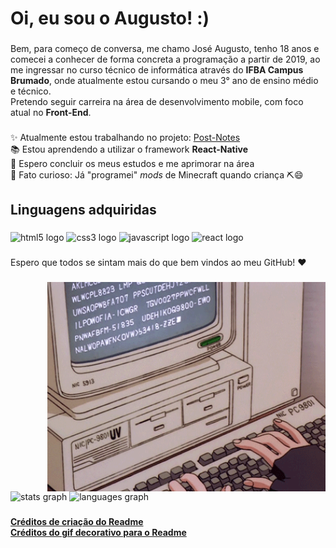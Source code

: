 <h1 align="left">Oi, eu sou o Augusto! :)</h1>

###

<p align="left">Bem, para começo de conversa, me chamo José Augusto, tenho 18 anos e comecei a conhecer de forma concreta a programação a partir de 2019, ao me ingressar no curso técnico de informática através do <strong>IFBA Campus Brumado</strong>, onde atualmente estou cursando o meu 3° ano de ensino médio e técnico.<br>Pretendo seguir carreira na área de desenvolvimento mobile, com foco atual no <strong>Front-End</strong>.</p>

###

<p align="left">✨ Atualmente estou trabalhando no projeto: <a href="https://github.com/augustto-dev/Post-Notes">Post-Notes</a><br>📚 Estou aprendendo a utilizar o framework <strong>React-Native</strong><br>🎯 Espero concluir os meus estudos e me aprimorar na área<br>🎲 Fato curioso: Já "programei" <em>mods</em> de Minecraft quando criança ⛏️😄</p>

###

<h2 align="left">Linguagens adquiridas</h2>

###

<div align="left">
  <img src="https://cdn.jsdelivr.net/gh/devicons/devicon/icons/html5/html5-original.svg" height="40" width="52" alt="html5 logo"  />
  <img src="https://cdn.jsdelivr.net/gh/devicons/devicon/icons/css3/css3-original.svg" height="40" width="52" alt="css3 logo"  />
  <img src="https://cdn.jsdelivr.net/gh/devicons/devicon/icons/javascript/javascript-original.svg" height="40" width="52" alt="javascript logo"  />
  <img src="https://cdn.jsdelivr.net/gh/devicons/devicon/icons/react/react-original.svg" height="40" width="52" alt="react logo"  />
</div>

###

<p align="left">Espero que todos se sintam mais do que bem vindos ao meu GitHub! ❤️</p>

###

<img align="right" height="335" src="https://raw.githubusercontent.com/augustto-dev/augustto-dev/main/gif.gif"  />

###

<div align="left">
  <img src="https://github-readme-stats.vercel.app/api?hide_title=false&hide_rank=false&show_icons=true&include_all_commits=true&count_private=true&disable_animations=false&theme=dark&locale=pt-br&hide_border=false&username=augustto-dev" height="150" alt="stats graph"  />
  <img src="https://github-readme-stats.vercel.app/api/top-langs?locale=pt-br&hide_title=false&layout=compact&card_width=320&langs_count=5&theme=dark&hide_border=false&username=augustto-dev" height="118" alt="languages graph"  />
</div>

###
<strong><a href="https://profile-readme-generator.com/">Créditos de criação do Readme</strong></a><br>
<strong><a href="https://gifs.alphacoders.com/gifs/view/190634">Créditos do gif decorativo para o Readme</strong></a>
